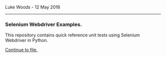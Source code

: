 Luke Woods - 12 May 2016
___

### Selenium Webdriver Examples.

This repository contains quick reference unit tests using Selenium Webdriver in Python.



[Continue to file.](2016-05-11-LDW-Selenium-facebook-login.py)
